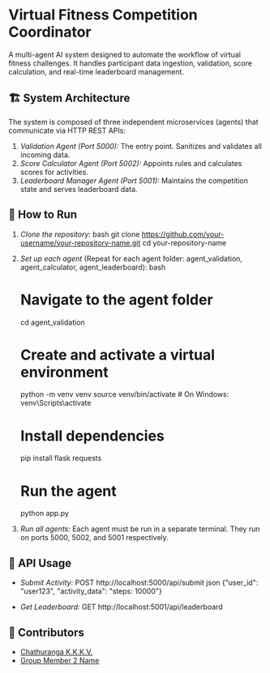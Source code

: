 # Virtual Fitness Competition Coordinator

A multi-agent AI system designed to automate the workflow of virtual fitness challenges. It handles participant data ingestion, validation, score calculation, and real-time leaderboard management.

## 🏗 System Architecture

The system is composed of three independent microservices (agents) that communicate via HTTP REST APIs:

1.  *Validation Agent (Port 5000):* The entry point. Sanitizes and validates all incoming data.
2.  *Score Calculator Agent (Port 5002):* Appoints rules and calculates scores for activities.
3.  *Leaderboard Manager Agent (Port 5001):* Maintains the competition state and serves leaderboard data.

## 🚀 How to Run

1.  *Clone the repository:*
    bash
    git clone https://github.com/your-username/your-repository-name.git
    cd your-repository-name
    

2.  *Set up each agent* (Repeat for each agent folder: agent_validation, agent_calculator, agent_leaderboard):
    bash
    # Navigate to the agent folder
    cd agent_validation

    # Create and activate a virtual environment
    python -m venv venv
    source venv/bin/activate  # On Windows: venv\Scripts\activate

    # Install dependencies
    pip install flask requests

    # Run the agent
    python app.py
    

3.  *Run all agents:* Each agent must be run in a separate terminal. They run on ports 5000, 5002, and 5001 respectively.

## 📡 API Usage

-   *Submit Activity:* POST http://localhost:5000/api/submit
    json
    {"user_id": "user123", "activity_data": "steps: 10000"}
    
-   *Get Leaderboard:* GET http://localhost:5001/api/leaderboard

## 👥 Contributors

-   [Chathuranga K.K.K.V.](https://github.com/keheliyavimu)
-   [Group Member 2 Name](https://github.com/member2-username)
